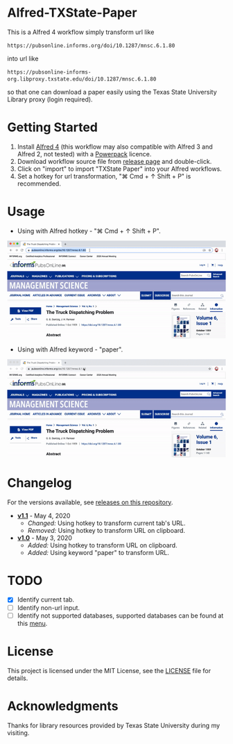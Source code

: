 # Alfred-TXState-Paper

This is a Alfred 4 workflow simply transform url like
```
https://pubsonline.informs.org/doi/10.1287/mnsc.6.1.80
```
into url like
```
https://pubsonline-informs-org.libproxy.txstate.edu/doi/10.1287/mnsc.6.1.80
```
so that one can download a paper easily using the Texas State University Library proxy (login required).

# Getting Started
1. Install [Alfred 4](https://www.alfredapp.com/) (this workflow may also compatible with Alfred 3 and Alfred 2, not tested) with a [Powerpack](https://www.alfredapp.com/shop/) licence.
2. Download workflow source file from [release page](https://github.com/phguo/Alfred-TXState-Paper/releases) and double-click.
3. Click on "import" to import "TXState Paper" into your Alfred workflows.
4. Set a hotkey for url transformation, "⌘ Cmd + ↑ Shift + P" is recommended.

# Usage
- Using with Alfred hotkey - "⌘ Cmd + ↑ Shift + P".

![hotkey](https://raw.githubusercontent.com/phguo/Alfred-TXState-Paper/master/screenshots/hotkey.gif)

- Using with Alfred keyword - "paper".

![keyword](https://raw.githubusercontent.com/phguo/Alfred-TXState-Paper/master/screenshots/keyword.gif)

# Changelog
For the versions available, see [releases on this repository](https://github.com/phguo/Alfred-TXState-Paper/releases).

- [__v1.1__](https://github.com/phguo/Alfred-TXState-Paper/releases/tag/v1.1) - May 4, 2020
    - *Changed:* Using hotkey to transform current tab's URL.
    - *Removed:* Using hotkey to transform URL on clipboard.
- [__v1.0__](https://github.com/phguo/Alfred-TXState-Paper/releases/tag/v1.0) - May 3, 2020
    - *Added:* Using hotkey to transform URL on clipboard.
    - *Added:* Using keyword "paper" to transform URL.

# TODO
- [x] Identify current tab.
- [ ] Identify non-url input.
- [ ] Identify not supported databases, supported databases can be found at this [menu](https://libproxy.txstate.edu/menu).

# License
This project is licensed under the MIT License, see the [LICENSE](https://github.com/phguo/Alfred-TXState-Paper/blob/master/LICENSE) file for details.

# Acknowledgments
Thanks for library resources provided by Texas State University during my visiting.
